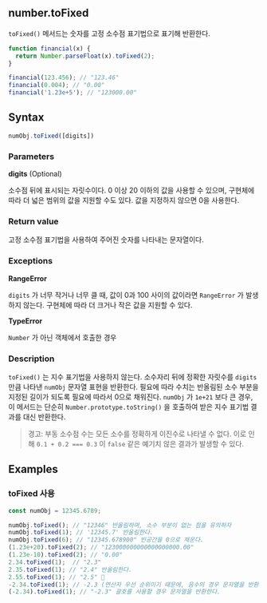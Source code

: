## number.toFixed

`toFixed()` 메서드는 숫자를 고정 소수점 표기법으로 표기해 반환한다.

```js
function financial(x) {
  return Number.parseFloat(x).toFixed(2);
}

financial(123.456); // "123.46"
financial(0.004); // "0.00"
financial('1.23e+5'); // "123000.00"
```

## Syntax

```js
numObj.toFixed([digits])
```

### Parameters

**digits** (Optional)

소수점 뒤에 표시되는 자릿수이다. 0 이상 20 이하의 값을 사용할 수 있으며, 구현체에 따라 더 넓은 범위의 값을 지원할 수도 있다. 값을 지정하지 않으면 0을 사용한다.

### Return value

고정 소수점 표기법을 사용하여 주어진 숫자를 나타내는 문자열이다.

### Exceptions

**RangeError**

`digits` 가 너무 작거나 너무 클 때, 값이 0과 100 사이의 값이라면 `RangeError` 가 발생하지 않는다. 구현체에 따라 더 크거나 작은 값을 지원할 수 있다.

**TypeError**

`Number` 가 아닌 객체에서 호출한 경우

### Description

`toFixed()` 는  지수 표기법을 사용하지 않는다. 소수자리 뒤에 정확한 자릿수를  `digits` 만큼 나타낸 `numObj` 문자열 표현을 반환한다. 필요에 따라 수치는 반올림된 소수 부분을 지정된 길이가 되도록 필요에 따라서 0으로 채워진다. `numObj` 가 `1e+21` 보다 큰 경우, 이 메서드는 단순히 `Number.prototype.toString()` 을 호출하여 받은 지수 표기법 결과를 대신 반환한다.

> 경고: 부동 소수점 수는 모든 소수를 정확하게 이진수로 나타낼 수 없다. 이로 인해 `0.1 + 0.2 === 0.3` 이 `false` 같은 예기치 않은 결과가 발생할 수 있다.

## Examples 

### toFixed 사용

```js
const numObj = 12345.6789;

numObj.toFixed(); // "12346" 반올림하며, 소수 부분이 없는 점을 유의하자
numObj.toFixed(1); // '12345.7' 반올림한다.
numObj.toFixed(6); // "12345.678900" 빈공간을 0으로 채운다.
(1.23e+20).toFixed(2); // "123000000000000000000.00"
(1.23e-10).toFixed(2); // "0.00"
2.34.toFixed(1);  // "2.3"
2.35.toFixed(1); // "2.4" 반올림한다.
2.55.toFixed(1); // "2.5" 🧐
-2.34.toFixed(1); // -2.3 (연산자 우선 순위이기 때문에, 음수의 경우 문자열을 반환하지 않는다) 오 ""가 없다.
(-2.34).toFixed(1); // "-2.3" 괄호를 사용할 경우 문자열을 반환한다. 
```





